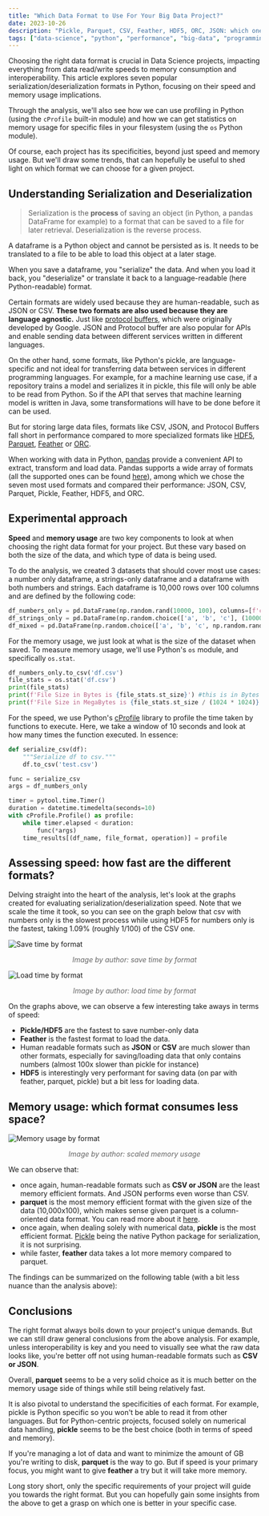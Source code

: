 ```yaml
---
title: "Which Data Format to Use For Your Big Data Project?"
date: 2023-10-26
description: "Pickle, Parquet, CSV, Feather, HDF5, ORC, JSON: which one should you be using and why?"
tags: ["data-science", "python", "performance", "big-data", "programming"]
---
```


Choosing the right data format is crucial in Data Science projects, impacting everything from data read/write speeds to memory consumption and interoperability. This article explores seven popular serialization/deserialization formats in Python, focusing on their speed and memory usage implications.

Through the analysis, we'll also see how we can use profiling in Python (using the `cProfile` built-in module) and how we can get statistics on memory usage for specific files in your filesystem (using the `os` Python module).

Of course, each project has its specificities, beyond just speed and memory usage. But we'll draw some trends, that can hopefully be useful to shed light on which format we can choose for a given project.

## Understanding Serialization and Deserialization

> Serialization is the **process** of saving an object (in Python, a pandas DataFrame for example) to a format that can be saved to a file for later retrieval. Deserialization is the reverse process.

A dataframe is a Python object and cannot be persisted as is. It needs to be translated to a file to be able to load this object at a later stage.

When you save a dataframe, you "serialize" the data. And when you load it back, you "deserialize" or translate it back to a language-readable (here Python-readable) format.

Certain formats are widely used because they are human-readable, such as JSON or CSV. **These two formats are also used because they are language agnostic.** Just like [protocol buffers](https://protobuf.dev/), which were originally developed by Google. JSON and Protocol buffer are also popular for APIs and enable sending data between different services written in different languages.

On the other hand, some formats, like Python's pickle, are language-specific and not ideal for transferring data between services in different programming languages. For example, for a machine learning use case, if a repository trains a model and serializes it in pickle, this file will only be able to be read from Python. So if the API that serves that machine learning model is written in Java, some transformations will have to be done before it can be used.

But for storing large data files, formats like CSV, JSON, and Protocol Buffers fall short in performance compared to more specialized formats like [HDF5](https://www.hdfgroup.org/solutions/hdf5/), [Parquet](https://www.databricks.com/glossary/what-is-parquet), [Feather](https://arrow.apache.org/docs/python/feather.html) or [ORC](https://cwiki.apache.org/confluence/display/hive/languagemanual+orc).

When working with data in Python, [pandas](https://pandas.pydata.org/) provide a convenient API to extract, transform and load data. Pandas supports a wide array of formats (all the supported ones can be found [here](https://pandas.pydata.org/docs/user_guide/io.html)), among which we chose the seven most used formats and compared their performance: JSON, CSV, Parquet, Pickle, Feather, HDF5, and ORC.

## Experimental approach

**Speed** and **memory usage** are two key components to look at when choosing the right data format for your project. But these vary based on both the size of the data, and which type of data is being used.

To do the analysis, we created 3 datasets that should cover most use cases: a number only dataframe, a strings-only dataframe and a dataframe with both numbers and strings. Each dataframe is 10,000 rows over 100 columns and are defined by the following code:

```python
df_numbers_only = pd.DataFrame(np.random.rand(10000, 100), columns=[f'col{i}' for i in range(100)])
df_strings_only = pd.DataFrame(np.random.choice(['a', 'b', 'c'], (10000, 100)), columns=[f'col{i}' for i in range(100)])
df_mixed = pd.DataFrame(np.random.choice(['a', 'b', 'c', np.random.rand()], (10000, 100)), columns=[f'col{i}' for i in range(100)])
```

For the memory usage, we just look at what is the size of the dataset when saved. To measure memory usage, we'll use Python's `os` module, and specifically `os.stat`.

```python
df_numbers_only.to_csv('df.csv')
file_stats = os.stat('df.csv')
print(file_stats)
print(f'File Size in Bytes is {file_stats.st_size}') #this is in Bytes
print(f'File Size in MegaBytes is {file_stats.st_size / (1024 * 1024)}') #here we convert bytes to Mb
```

For the speed, we use Python's [cProfile](https://docs.python.org/3/library/profile.html) library to profile the time taken by functions to execute. Here, we take a window of 10 seconds and look at how many times the function executed. In essence:

```python
def serialize_csv(df):
    """Serialize df to csv."""
    df.to_csv('test.csv')

func = serialize_csv
args = df_numbers_only

timer = pytool.time.Timer()
duration = datetime.timedelta(seconds=10)
with cProfile.Profile() as profile:
    while timer.elapsed < duration:
        func(*args)
    time_results[(df_name, file_format, operation)] = profile
```

## Assessing speed: how fast are the different formats?

Delving straight into the heart of the analysis, let's look at the graphs created for evaluating serialization/deserialization speed. Note that we scale the time it took, so you can see on the graph below that csv with numbers only is the slowest process while using HDF5 for numbers only is the fastest, taking 1.09% (roughly 1/100) of the CSV one.

![Save time by format](https://miro.medium.com/v2/resize:fit:1000/1*E-H0u7NN_PGrwrBiHKiGOw.png)
<p style="text-align: center; font-style: italic; color: #666;">Image by author: save time by format</p>

![Load time by format](https://miro.medium.com/v2/resize:fit:1000/1*pZVa86kPSwV0RGbSBopIBQ.png)
<p style="text-align: center; font-style: italic; color: #666;">Image by author: load time by format</p>

On the graphs above, we can observe a few interesting take aways in terms of speed:

- **Pickle/HDF5** are the fastest to save number-only data
- **Feather** is the fastest format to load the data.
- Human readable formats such as **JSON** or **CSV** are much slower than other formats, especially for saving/loading data that only contains numbers (almost 100x slower than pickle for instance)
- **HDF5** is interestingly very performant for saving data (on par with feather, parquet, pickle) but a bit less for loading data.

## Memory usage: which format consumes less space?

![Memory usage by format](https://miro.medium.com/v2/resize:fit:1000/1*dZYspLJiEVSQhB-jlUQkHA.png)
<p style="text-align: center; font-style: italic; color: #666;">Image by author: scaled memory usage</p>

We can observe that:

- once again, human-readable formats such as **CSV or JSON** are the least memory efficient formats. And JSON performs even worse than CSV.
- **parquet** is the most memory efficient format with the given size of the data (10,000x100), which makes sense given parquet is a column-oriented data format. You can read more about it [here](https://www.databricks.com/glossary/what-is-parquet).
- once again, when dealing solely with numerical data, **pickle** is the most efficient format. [Pickle](https://docs.python.org/3/library/pickle.html) being the native Python package for serialization, it is not surprising.
- while faster, **feather** data takes a lot more memory compared to parquet.

The findings can be summarized on the following table (with a bit less nuance than the analysis above):

## Conclusions

The right format always boils down to your project's unique demands. But we can still draw general conclusions from the above analysis. For example, unless interoperability is key and you need to visually see what the raw data looks like, you're better off not using human-readable formats such as **CSV or JSON**.

Overall, **parquet** seems to be a very solid choice as it is much better on the memory usage side of things while still being relatively fast.

It is also pivotal to understand the specificities of each format. For example, pickle is Python specific so you won't be able to read it from other languages. But for Python-centric projects, focused solely on numerical data handling, **pickle** seems to be the best choice (both in terms of speed and memory).

If you're managing a lot of data and want to minimize the amount of GB you're writing to disk, **parquet** is the way to go. But if speed is your primary focus, you might want to give **feather** a try but it will take more memory.

Long story short, only the specific requirements of your project will guide you towards the right format. But you can hopefully gain some insights from the above to get a grasp on which one is better in your specific case. 
